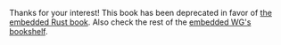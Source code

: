 Thanks for your interest! This book has been deprecated in favor of [the
embedded Rust book][book]. Also check the rest of the [embedded WG's][wg]
[bookshelf].

[book]: https://rust-embedded.github.io/bookshelf/book/index.html
[wg]: https://github.com/rust-embedded/wg
[bookshelf]: https://rust-embedded.github.io/bookshelf/

<!-- # Build & inspect -->

<!-- Let's start by creating a new Cargo project: -->

<!-- ``` -->
<!-- $ cargo new --bin app && cd $_ -->
<!-- ``` -->

<!-- And then add these files to the project: -->

<!-- - [layout.ld](./first/layout.ld) - a "linker script" -->

<!-- - [.cargo/config](./first/config) - a project local Cargo configuration -->
<!--   file -->

<!-- - [src/main.rs](./first/main.rs) -->

<!-- I'll explain what the linker script and the Cargo configuration file are for in -->
<!-- a later section. It's not important to know what it does *right now*. -->

<!-- Your project directory should look like this: -->

<!-- ``` -->
<!-- $ tree . -->
<!-- . -->
<!-- ├── .cargo -->
<!-- │   └── config -->
<!-- ├── Cargo.toml -->
<!-- ├── layout.ld -->
<!-- └── src -->
<!--     └── main.rs -->
<!-- ``` -->

<!-- For convenience, `src/main.rs` is replicated here: -->

<!-- ``` rust -->
<!-- #![feature(lang_items)] -->

<!-- // We won't use the usual `main` function. We are going to use a different -->
<!-- // "entry point". -->
<!-- #![no_main] -->

<!-- // We won't use the standard library because it requires OS abstractions like -->
<!-- // threads and files and those are not available on this platform. -->
<!-- #![no_std] -->

<!-- // Conceptually, this is our program "entry point". It's the first thing the -->
<!-- // microcontroller will execute when it (re)boots. This entry point must be a -->
<!-- // `pub`lic function named `_reset` to be recognized as such because that's what -->
<!-- // our linker script (`layout.ld`) states. Later, we'll say more about these -->
<!-- // requirements. -->
<!-- // -->
<!-- // Also, returning from this function is undefined because there is nothing to -->
<!-- // return to! To statically forbid returning from this function, we mark it as -->
<!-- // "divergent", hence the `fn() -> !` signature. -->
<!-- #[export_name = "_reset"] -->
<!-- pub extern "C" fn main() -> ! { -->
<!--     // Our first program initializes some variables on the stack and does -->
<!--     // nothing more. Yay! -->
<!--     let y; -->
<!--     let x = 42; -->
<!--     y = x; -->

<!--     // We can't return from this function so we just spin endlessly here. -->
<!--     loop {} -->
<!-- } -->

<!-- // Finally, we need to define the panic_fmt "lang item", which is just a -->
<!-- // function. This specifies what the program should do when a `panic!` occurs. -->
<!-- // Our program won't panic, so we can leave the function body empty for now. -->
<!-- mod lang_items { -->
<!--     #[lang = "panic_fmt"] -->
<!--     extern "C" fn panic_fmt() {} -->
<!-- } -->
<!-- ``` -->

<!-- If you have written a native Rust program before, this shouldn't look that -->
<!-- different except that `main` has a different signature. -->

<!-- Now you can build the Cargo project: -->

<!-- ``` -->
<!-- $ xargo build --target thumbv7m-none-eabi -->
<!--    Compiling core v0.0.0 (file://$sysroot/lib/rustlib/src/rust/src/libcore) -->
<!--    Compiling alloc v0.0.0 (file://$sysroot/lib/rustlib/src/rust/src/liballoc) -->
<!--     Finished release [optimized] target(s) in 19.56 secs -->
<!--    Compiling rustc_unicode v0.0.0 (file://$sysroot/lib/rustlib/src/rust/src/librustc_unicode) -->
<!--    Compiling collections v0.0.0 (file://$sysroot/lib/rustlib/src/rust/src/libcollections) -->
<!--     Finished release [optimized] target(s) in 5.67 secs -->
<!--     Finished release [optimized] target(s) in 0.0 secs -->
<!--    Compiling rand v0.0.0 (file://$sysroot/lib/rustlib/src/rust/src/librand) -->
<!--     Finished release [optimized] target(s) in 1.78 secs -->
<!--     Finished release [optimized] target(s) in 0.0 secs -->
<!--    Compiling app v0.1.0 (file://$PWD) -->
<!-- ``` -->

<!-- > **NOTE** Do **not** build the project in release mode! -->

<!-- > **NOTE** You may not see Xargo compile `core` and the other "standard" crates -->
<!-- > if the sysroot was already compiled. -->

<!-- ## Trust, but verify -->

<!-- The project appeared to build fine, but it's always a good idea to inspect the -->
<!-- executable. We are going to look at three things: -->

<!-- ### Memory layout -->

<!-- First, you have to appreciate the fact that, during its execution, everything in -->
<!-- a program resides in (physical) memory and has an associated memory address. -->
<!-- Now, everything that's *statically allocated*, like functions and static -->
<!-- variables, gets assigned an address at compile time. Whereas, everything else, -->
<!-- like local/stack variables and "heap" allocated variables, gets assigned an -->
<!-- address at runtime. -->

<!-- We can observe the addresses of statically allocated stuff using `objdump`. -->
<!-- Let's check our executable: -->

<!-- ``` -->
<!-- # with -->
<!-- $ arm-none-eabi-objdump --demangle --disassemble target/thumbv7m-none-eabi/debug/app -->

<!-- # or its shorter form -->
<!-- $ arm-none-eabi-objdump -Cd target/thumbv7m-none-eabi/debug/app -->

<!-- target/thumbv7m-none-eabi/debug/app:     file format elf32-littlearm -->


<!-- Disassembly of section .text: -->

<!-- 00000000 <_reset-0x8>: -->
<!--    0:   20010000        .word   0x20010000 -->
<!--    4:   00000009        .word   0x00000009 -->

<!-- 00000008 <_reset>: -->
<!--    8:   b083            sub     sp, #12 -->
<!--    a:   e7ff            b.n     c <_reset+0x4> -->
<!--    c:   202a            movs    r0, #42 ; 0x2a -->
<!--    e:   9002            str     r0, [sp, #8] -->
<!--   10:   9001            str     r0, [sp, #4] -->
<!--   12:   e7ff            b.n     14 <_reset+0xc> -->
<!--   14:   e7fe            b.n     14 <_reset+0xc> -->
<!-- ``` -->

<!-- > **NOTE** If you get an output that significantly different from what's shown -->
<!-- > above. For example, if the `<_reset>` part is missing, then likely your linker -->
<!-- > has some sort of bug. We have had quite a few reports about that. The solution -->
<!-- > is to try a different linker. -->

<!-- Let me highlight the important bits of the output: -->

<!-- ``` -->
<!-- 00000000 -->
<!--    0:	20010000 -->

<!-- 00000004 -->
<!--    4:	00000009 -->

<!-- 00000008 <_reset>: -->
<!--    8:                   sub     sp, #12 -->
<!--    a:                   b.n     c <_reset+0x4> -->
<!--    c:                   movs    r0, #42 ; 0x2a -->
<!--    e:                   str     r0, [sp, #8] -->
<!--   10:                   str     r0, [sp, #4] -->
<!--   12:                   b.n     14 <_reset+0xc> -->
<!--   14:                   b.n     14 <_reset+0xc> -->
<!-- ``` -->

<!-- Now let's read the output section by section: -->

<!-- ``` -->
<!-- 00000000 -->
<!--    0:	20010000 -->
<!-- ``` -->

<!-- "The memory at address `0x0` holds the (`u32`) value `0x2001_0000`". When the -->
<!-- program starts its execution, that part of the memory will be already -->
<!-- initialized to that value. -->

<!-- ``` -->
<!-- 00000004 -->
<!--    4:	00000009 -->
<!-- ``` -->

<!-- Likewise, "the memory at `0x4` holds the  (`u32`) value `0x9`". -->

<!-- ``` -->
<!-- 00000008 <start>: -->
<!--    8:              sub	sp, #8 -->
<!--    a:              movs	r0, #42	; 0x2a -->
<!--    c:              str	r0, [sp, #4] -->
<!--    e:              str	r0, [sp, #0] -->
<!--   10:              b.n	12 <start+0xa> -->
<!--   12:              b.n	12 <start+0xa> -->
<!-- ``` -->

<!-- Finally, "the `start` function resides at address `0x8`". The lines, like -->
<!-- `sub sp, #8`, below `<start>` are the instructions that make up the function. -->
<!-- When the processor executes this function, it will execute each one of these -->
<!-- instructions. -->

<!-- But, why are these addresses/values important? During boot, the microcontroller -->
<!-- reads the memory section at `0x0..0x8` and uses those  values to complete the -->
<!-- boot process. In other words, the values in that memory section have an special -->
<!-- meaning to the boot process. In a [later section], we'll explain what those -->
<!-- values mean and how they are used in the boot process. For now, it's okay to -->
<!-- just confirm that the memory at `0x0..0x8` is initialized. -->

<!-- [later section]: details/boot.html -->

<!-- ### Program size -->

<!-- Microcontrollers are memory constrained devices. It's important to keep an eye -->
<!-- on the size of our programs to make sure they don't exceed the memory capacity -->
<!-- of our device. We'll use the `size` command to do that: -->

<!-- ``` -->
<!-- $ arm-none-eabi-size target/thumbv7m-none-eabi/debug/app -->
<!--    text    data     bss     dec     hex filename -->
<!--      22       0       0      22      16 target/thumbv7m-none-eabi/debug/app -->
<!-- ``` -->

<!-- The output mentions three different memory *sections*: -->

<!-- - The `text` section contains the "program code", i.e. all the instructions that -->
<!--   the processor will execute when the program is executed. Functions go in this -->
<!--   section. This section also stores   constants like strings. `static CONSTANT: -->
<!--   &'static str = "Hello, world!"`is an example of a constant. -->
<!-- - `data` holds static variables that have an initial value, for example `static -->
<!--   mut X: i32 = 42`. -->
<!-- - On the contrary, `bss` holds "uninitialized" static variables. Because of C -->
<!--   heritage, here "uninitialized" actually means *zeroed*. For example, `static -->
<!--   mut ZEROS: [u8; 4] = [0; 4]` would go in this section. -->

<!-- `dec` is just the sum of these three sections and `hex` is the hexadecimal -->
<!-- representation of `dec`. -->

<!-- Our program size is just 22 bytes big! Microcontrollers usually have memory -->
<!-- capacities in the order of a few KiB up to hundreds of KiB. In particular, the -->
<!-- LM3S6965 microcontroller, which we are going to emulate, has 256KiB of (Flash) -->
<!-- memory. So, no problem here; this program will fit in the device memory. -->

<!-- > **NOTE** KiB = [Kibibyte] = 1024 bytes -->

<!-- [Kibibyte]: https://en.wikipedia.org/wiki/Kibibyte -->

<!-- ### Entry point -->

<!-- To work properly, tools like `gdb` and `qemu` need to be informed about the -->
<!-- program entry point, which is where the program starts its execution. -->

<!-- We can check our program entry point using the `readelf` command: -->

<!-- ``` -->
<!-- $ arm-none-eabi-readelf -h target/thumbv7m-none-eabi/debug/app -->
<!-- ELF Header: -->
<!--   Magic:   7f 45 4c 46 01 01 01 00 00 00 00 00 00 00 00 00 -->
<!--   Class:                             ELF32 -->
<!--   Data:                              2's complement, little endian -->
<!--   Version:                           1 (current) -->
<!--   OS/ABI:                            UNIX - System V -->
<!--   ABI Version:                       0 -->
<!--   Type:                              EXEC (Executable file) -->
<!--   Machine:                           ARM -->
<!--   Version:                           0x1 -->
<!--   Entry point address:               0x9 <-- -->
<!--   Start of program headers:          52 (bytes into file) -->
<!--   Start of section headers:          67236 (bytes into file) -->
<!--   Flags:                             0x5000200, Version5 EABI, soft-float ABI -->
<!--   Size of this header:               52 (bytes) -->
<!--   Size of program headers:           32 (bytes) -->
<!--   Number of program headers:         2 -->
<!--   Size of section headers:           40 (bytes) -->
<!--   Number of section headers:         15 -->
<!--   Section header string table index: 12 -->
<!-- ``` -->

<!-- There you can see that `0x9` is the entry point address. From the previous -->
<!-- `objdump` output, you know that `0x8` is the address of the `main` function -->
<!-- which we want to be the entry point. At first, this looks wrong because the -->
<!-- address is off by 1, but this is actually correct. -->

<!-- Cortex M microcontrollers always operate in "thumb" mode (i.e. they use "thumb" -->
<!-- instructions). To indicate this thumb state all function address have their -->
<!-- first bit (position 0) set to 1. Because `0x8 | 0b1` is `0x9`, `0x9` is the -->
<!-- address of `main` when called in thumb mode. -->

<!-- This means that `main` have been correctly declared as the entry point. -->
